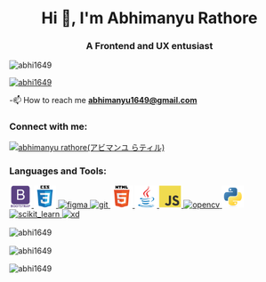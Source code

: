 <h1 align="center">Hi 👋, I'm Abhimanyu Rathore</h1>
<h3 align="center">A Frontend and UX entusiast</h3>

<p align="left"> <img src="https://komarev.com/ghpvc/?username=abhi1649&label=Profile%20views&color0e75b6&style=flat" alt="abhi1649" /> </p>

<p align="left"> <a href="https://github.com/ryo-ma/github-profile-trophy"><img src="https://github-profile-trophy.vercel.app/?username=abhi1649" alt="abhi1649" /></a> </p>

-📫 How to reach me **abhimanyu1649@gmail.com**

<h3 align="left">Connect with me:</h3>
<p align="left">
<a href="https://www.linkedin.com/in/abhimanyu-rathore-%E3%82%A2%E3%83%93%E3%83%9E%E3%83%B3%E3%83%A6-%E3%82%89%E3%83%86%E3%82%A3%E3%83%AB-5b9439166/" target="blank"><img align="center" src="https://raw.githubusercontent.com/rahuldkjain/github-profile-readme-generator/master/src/images/icons/Social/linked-in-alt.svg" alt="abhimanyu rathore(アビマンユ らティル)" height="30" width="40" /></a>
</p>

<h3 align="left">Languages and Tools:</h3>
<p align="left"> <a href="https://getbootstrap.com" target="_blank"> <img src="https://raw.githubusercontent.com/devicons/devicon/master/icons/bootstrap/bootstrap-plain-wordmark.svg" alt="bootstrap" width="40" height="40"/> </a> <a href="https://www.w3schools.com/css/" target="_blank"> <img src="https://raw.githubusercontent.com/devicons/devicon/master/icons/css3/css3-original-wordmark.svg" alt="css3" width="40" height="40"/> </a> <a href="https://www.figma.com/" target="_blank"> <img src="https://www.vectorlogo.zone/logos/figma/figma-icon.svg" alt="figma" width="40" height="40"/> </a> <a href="https://git-scm.com/" target="_blank"> <img src="https://www.vectorlogo.zone/logos/git-scm/git-scm-icon.svg" alt="git" width="40" height="40"/> </a> <a href="https://www.w3.org/html/" target="_blank"> <img src="https://raw.githubusercontent.com/devicons/devicon/master/icons/html5/html5-original-wordmark.svg" alt="html5" width="40" height="40"/> </a> <a href="https://www.java.com" target="_blank"> <img src="https://raw.githubusercontent.com/devicons/devicon/master/icons/java/java-original.svg" alt="java" width="40" height="40"/> </a> <a href="https://developer.mozilla.org/en-US/docs/Web/JavaScript" target="_blank"> <img src="https://raw.githubusercontent.com/devicons/devicon/master/icons/javascript/javascript-original.svg" alt="javascript" width="40" height="40"/> </a> <a href="https://opencv.org/" target="_blank"> <img src="https://www.vectorlogo.zone/logos/opencv/opencv-icon.svg" alt="opencv" width="40" height="40"/> </a> <a href="https://www.python.org" target="_blank"> <img src="https://raw.githubusercontent.com/devicons/devicon/master/icons/python/python-original.svg" alt="python" width="40" height="40"/> </a> <a href="https://scikit-learn.org/" target="_blank"> <img src="https://upload.wikimedia.org/wikipedia/commons/0/05/Scikit_learn_logo_small.svg" alt="scikit_learn" width="40" height="40"/> </a> <a href="https://www.adobe.com/products/xd.html" target="_blank"> <img src="https://cdn.worldvectorlogo.com/logos/adobe-xd.svg" alt="xd" width="40" height="40"/> </a> </p>

<p><img align="center" src="https://github-readme-stats.vercel.app/api/top-langs?username=abhi1649&show_icons=true&locale=en&layout=compact" alt="abhi1649"/></p>

<p><img align="center" src="https://github-readme-stats.vercel.app/api?username=abhi1649&show_icons=true&locale=en" alt="abhi1649" /></p>


<p><img align="center" src="https://github-readme-streak-stats.herokuapp.com/?user=abhi1649&" alt="abhi1649" /></p>

